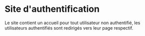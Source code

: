 # Site d'authentification
 
Le site contient un accueil pour tout utilisateur non authentifié, les utilisateurs authentifiés sont redirigés vers leur page respectif.